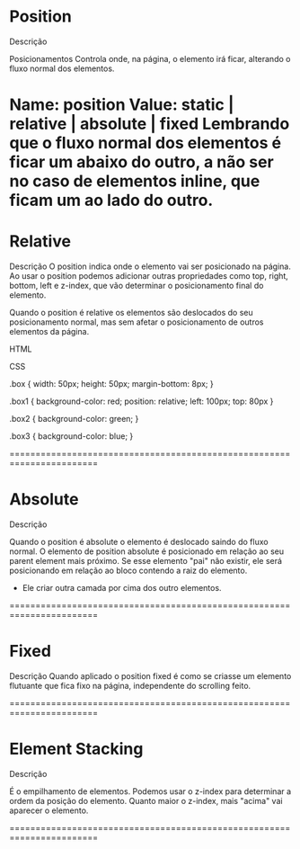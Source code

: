 # Position

Descrição

Posicionamentos
Controla onde, na página, o elemento irá ficar, alterando o fluxo normal dos elementos.

Name: position
Value: static | relative | absolute | fixed
Lembrando que o fluxo normal dos elementos é ficar um abaixo do outro, a não ser no caso de elementos inline, que ficam um ao lado do outro.
=======================================================================

# Relative

Descrição
O position indica onde o elemento vai ser posicionado na página. Ao usar o position podemos adicionar outras propriedades como top, right, bottom, left e z-index, que vão determinar o posicionamento final do elemento.

Quando o position é relative os elementos são deslocados do seu posicionamento normal, mas sem afetar o posicionamento de outros elementos da página.

HTML

<div class="box box1"></div>
<div class="box box2"></div>
<div class="box box3"></div>
CSS

.box {
width: 50px;
height: 50px;
margin-bottom: 8px;
}

.box1 {
background-color: red;
position: relative;
left: 100px;
top: 80px
}

.box2 {
background-color: green;
}

.box3 {
background-color: blue;
}

=======================================================================

# Absolute

Descrição

Quando o position é absolute o elemento é deslocado saindo do fluxo normal. O elemento de position absolute é posicionado em relação ao seu parent element mais próximo. Se esse elemento "pai" não existir, ele será posicionando em relação ao bloco contendo a raiz do elemento.

- Ele criar outra camada por cima dos outro elementos.

=======================================================================

# Fixed

Descrição
Quando aplicado o position fixed é como se criasse um elemento flutuante que fica fixo na página, independente do scrolling feito.

=======================================================================

# Element Stacking

Descrição

É o empilhamento de elementos. Podemos usar o z-index para determinar a ordem da posição do elemento. Quanto maior o z-index, mais "acima" vai aparecer o elemento.

=======================================================================
